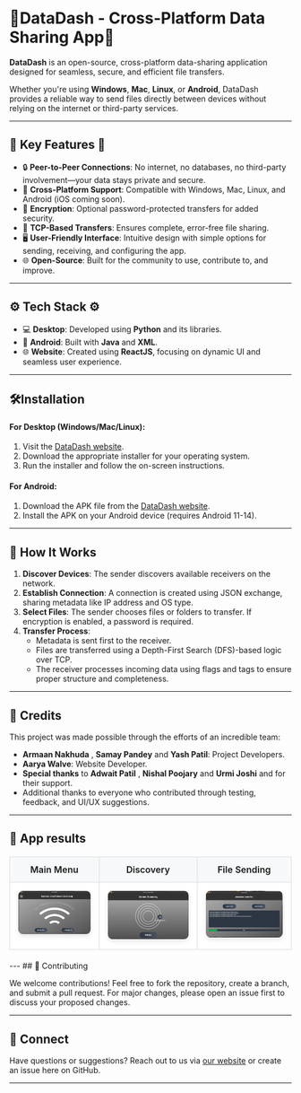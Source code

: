 # 🚀DataDash - Cross-Platform Data Sharing App🚀

**DataDash** is an open-source, cross-platform data-sharing application designed for seamless, secure, and efficient file transfers. 

Whether you're using **Windows**, **Mac**, **Linux**, or **Android**, DataDash provides a reliable way to send files directly between devices without relying on the internet or third-party services.

---

## 🌟 Key Features 🌟

- 🔒  **Peer-to-Peer Connections**: No internet, no databases, no third-party involvement—your data stays private and secure.
- 📂 **Cross-Platform Support**: Compatible with Windows, Mac, Linux, and Android (iOS coming soon).
- 🔑   **Encryption**: Optional password-protected transfers for added security.
- 📡 **TCP-Based Transfers**: Ensures complete, error-free file sharing.
- 🖥 **User-Friendly Interface**: Intuitive design with simple options for sending, receiving, and configuring the app.
- 🌐 **Open-Source**: Built for the community to use, contribute to, and improve.

---

## ⚙ Tech Stack ⚙ 

- 💻 **Desktop**: Developed using **Python** and its libraries.
- 📱 **Android**: Built with **Java** and **XML**.
- 🌐 **Website**: Created using **ReactJS**, focusing on dynamic UI and seamless user experience.

---

## 🛠️Installation

#### For Desktop (Windows/Mac/Linux):
1. Visit the [DataDash website](https://datadashshare.vercel.app/download).
2. Download the appropriate installer for your operating system.
3. Run the installer and follow the on-screen instructions.

#### For Android:
1. Download the APK file from the [DataDash website](https://datadashshare.vercel.app/download).
2. Install the APK on your Android device (requires Android 11-14).

---

## 🎥  How It Works

1. **Discover Devices**: The sender discovers available receivers on the network.
2. **Establish Connection**: A connection is created using JSON exchange, sharing metadata like IP address and OS type.
3. **Select Files**: The sender chooses files or folders to transfer. If encryption is enabled, a password is required.
4. **Transfer Process**: 
   - Metadata is sent first to the receiver.
   - Files are transferred using a Depth-First Search (DFS)-based logic over TCP.
   - The receiver processes incoming data using flags and tags to ensure proper structure and completeness.

---


## 🔖 Credits

This project was made possible through the efforts of an incredible team:

-  **Armaan Nakhuda** , **Samay Pandey** and **Yash Patil**: Project Developers.
- **Aarya Walve**: Website Developer.
- **Special thanks** to **Adwait Patil** , **Nishal Poojary** and **Urmi Joshi** and  for their support.
- Additional thanks to everyone who contributed through testing, feedback, and UI/UX suggestions.

---

## 🌱 App results

  <table align-items="center" cellpadding="10" cellspacing="0" style="border-collapse: collapse; width: 100%; max-width: 800px; margin: 20px auto; background-color: #ffffff;">
  <thead>
    <tr>
      <th text-items="center" style="padding: 12px; background-color: #f6f8fa; border: 1px solid #ddd; font-size: 16px; font-weight: 600;">Main Menu</th>
      <th text-align="center" style="padding: 12px; background-color: #f6f8fa; border: 1px solid #ddd; font-size: 16px; font-weight: 600;">Discovery</th>
      <th text-align="center" style="padding: 12px; background-color: #f6f8fa; border: 1px solid #ddd; font-size: 16px; font-weight: 600;">File Sending</th>
    </tr>
  </thead>
  <tbody>
    <tr>
      <td text-align="center" style="padding: 15px; border: 1px solid #ddd; vertical-align: top;">
        <img src="./Desktop-app/assets/readme img/screenshots/screenshots/mac/main menu.png" width="200" style="border-radius: 8px; box-shadow: 0 4px 8px rgba(0,0,0,0.1);"/>
      </td>
      <td text-align="center" style="padding: 15px; border: 1px solid #ddd; vertical-align: top;">
        <img src="./Desktop-app/assets/readme img/screenshots/screenshots/mac/discovery.png" width="200" style="border-radius: 8px; box-shadow: 0 4px 8px rgba(0,0,0,0.1);"/>
      </td>
      <td text-align="center" style="padding: 15px; border: 1px solid #ddd; vertical-align: top;">
        <img src="./Desktop-app/assets/readme img/screenshots/screenshots/mac/file sending.png" width="200" style="border-radius: 8px; box-shadow: 0 4px 8px rgba(0,0,0,0.1);"/>
      </td>
    </tr>
  </tbody>
  <!--<thead>
    <tr>
      <th text-align ="center" style="padding: 12px; background-color: #f6f8fa; border: 1px solid #ddd; font-size: 16px; font-weight: 600;">Discovery</th>
      <th text-align="center" style="padding: 12px; background-color: #f6f8fa; border: 1px solid #ddd; font-size: 16px; font-weight: 600;">Waiting for Sender</th>
      <th text-align="center" style="padding: 12px; background-color: #f6f8fa; border: 1px solid #ddd; font-size: 16px; font-weight: 600;">Image Title 6</th>
    </tr>
  </thead>
  <tbody>
    <tr>
      <td text-align="center" style="padding: 15px; border: 1px solid #ddd; vertical-align: top;">
        <img src="./Desktop-app/assets/readme img/screenshots/screenshots/mac/discovery.png" width="200" style="border-radius: 8px; box-shadow: 0 4px 8px rgba(0,0,0,0.1);"/>
        <p style="margin: 10px 0; color: #666; font-size: 14px;">Description for image 4</p>
      </td>
      <td text-align="center" style="padding: 15px; border: 1px solid #ddd; vertical-align: top;">
        <img src="path/to/image5.jpg" width="200" style="border-radius: 8px; box-shadow: 0 4px 8px rgba(0,0,0,0.1);"/>
        <p style="margin: 10px 0; color: #666; font-size: 14px;">Description for image 5</p>
      </td>
      <td tetx-align="center" style="padding: 15px; border: 1px solid #ddd; vertical-align: top;">
        <img src="path/to/image6.jpg" width="200" style="border-radius: 8px; box-shadow: 0 4px 8px rgba(0,0,0,0.1);"/>
        <p style="margin: 10px 0; color: #666; font-size: 14px;">Description for image 6</p>
      </td>
    </tr>
  </tbody>--->
</table>
---
## 🌱 Contributing

We welcome contributions! Feel free to fork the repository, create a branch, and submit a pull request. For major changes, please open an issue first to discuss your proposed changes.

---

## 🤝 Connect

Have questions or suggestions? Reach out to us via [our website](https://datadashshare.vercel.app/feedback) or create an issue here on GitHub.

---

